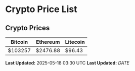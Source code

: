 # Crypto Price List

## Crypto Prices
| Bitcoin | Ethereum | Litecoin |
| ------- | -------- | -------- |
| $103257 | $2476.88 | $96.43 |
**Last Updated:** 2025-05-18 03:30 UTC
**Last Updated:** $DATE$
